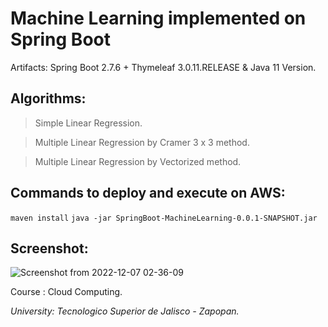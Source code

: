 # Machine Learning implemented on Spring Boot

Artifacts: Spring Boot 2.7.6 + Thymeleaf 3.0.11.RELEASE & Java 11 Version.


## Algorithms:
> Simple Linear Regression.

> Multiple Linear Regression by Cramer 3 x 3 method.

> Multiple Linear Regression by Vectorized method.

## Commands to deploy and execute on AWS:
``
maven install
``
``
java -jar SpringBoot-MachineLearning-0.0.1-SNAPSHOT.jar 
``

## Screenshot:
![Screenshot from 2022-12-07 02-36-09](https://user-images.githubusercontent.com/67779237/206129172-1b65bb34-9235-4821-a378-4710426c1b97.png)


Course : Cloud Computing.

<i>University: Tecnologico Superior de Jalisco - Zapopan.</i>
